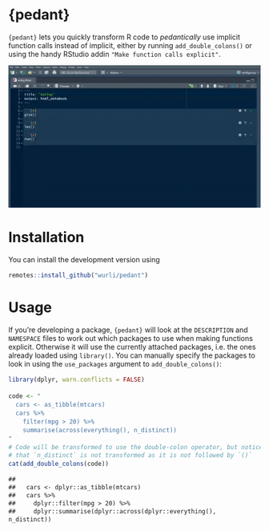 
<!-- README.md is generated from README.Rmd. Please edit that file -->

# {pedant}

`{pedant}` lets you quickly transform R code to *pedantically* use
implicit function calls instead of implicit, either by running
`add_double_colons()` or using the handy RStudio addin
`"Make function calls explicit"`.

![RStudio addin demo](man/figures/addin-demo.gif)

# Installation

You can install the development version using

``` r
remotes::install_github("wurli/pedant")
```

# Usage

If you’re developing a package, `{pedant}` will look at the
`DESCRIPTION` and `NAMESPACE` files to work out which packages to use
when making functions explicit. Otherwise it will use the currently
attached packages, i.e. the ones already loaded using `library()`. You
can manually specify the packages to look in using the `use_packages`
argument to `add_double_colons()`:

``` r
library(dplyr, warn.conflicts = FALSE)

code <- "
  cars <- as_tibble(mtcars)
  cars %>%
    filter(mpg > 20) %>%
    summarise(across(everything(), n_distinct))
"
# Code will be transformed to use the double-colon operator, but notice
# that `n_distinct` is not transformed as it is not followed by `()`
cat(add_double_colons(code))
```

    ## 
    ##   cars <- dplyr::as_tibble(mtcars)
    ##   cars %>%
    ##     dplyr::filter(mpg > 20) %>%
    ##     dplyr::summarise(dplyr::across(dplyr::everything(), n_distinct))
